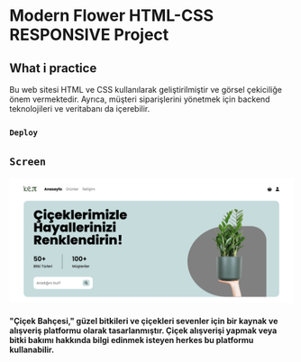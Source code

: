 # Modern Flower HTML-CSS RESPONSIVE Project

## What i practice
Bu web sitesi HTML ve CSS kullanılarak geliştirilmiştir ve görsel çekiciliğe önem vermektedir. Ayrıca, müşteri siparişlerini yönetmek için backend teknolojileri ve veritabanı da içerebilir.


### `Deploy`



## `Screen`

![](/screen.png)

<h4>"Çiçek Bahçesi," güzel bitkileri ve çiçekleri sevenler için bir kaynak ve alışveriş platformu olarak tasarlanmıştır. Çiçek alışverişi yapmak veya bitki bakımı hakkında bilgi edinmek isteyen herkes bu platformu kullanabilir.</h4>
